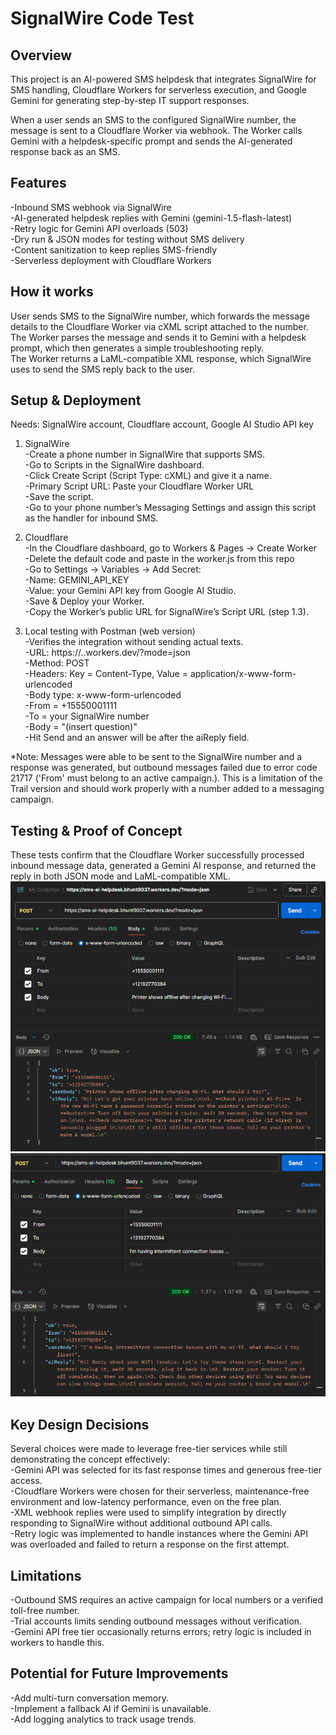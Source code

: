 # SignalWire Code Test 
## Overview

This project is an AI-powered SMS helpdesk that integrates SignalWire for SMS handling, Cloudflare Workers for serverless execution, and Google Gemini for generating step-by-step IT support responses.

When a user sends an SMS to the configured SignalWire number, the message is sent to a Cloudflare Worker via webhook. The Worker calls Gemini with a helpdesk-specific prompt and sends the AI-generated response back as an SMS.

## Features

-Inbound SMS webhook via SignalWire <br/>
-AI-generated helpdesk replies with Gemini (gemini-1.5-flash-latest) <br/>
-Retry logic for Gemini API overloads (503) <br/>
-Dry run & JSON modes for testing without SMS delivery <br/>
-Content sanitization to keep replies SMS-friendly <br/>
-Serverless deployment with Cloudflare Workers <br/>

## How it works

User sends SMS to the SignalWire number, which forwards the message details to the Cloudflare Worker via cXML script attached to the number. <br/>
The Worker parses the message and sends it to Gemini with a helpdesk prompt, which then generates a simple troubleshooting reply. <br/> The Worker returns a LaML-compatible XML response, which SignalWire uses to send the SMS reply back to the user.

## Setup & Deployment 
Needs: SignalWire account, Cloudflare account, Google AI Studio API key
1. SignalWire <br/>
  -Create a phone number in SignalWire that supports SMS.<br/>
  -Go to Scripts in the SignalWire dashboard.<br/>
  -Click Create Script (Script Type: cXML) and give it a name.<br/>
  -Primary Script URL: Paste your Cloudflare Worker URL <br/>
  -Save the script. <br/>
  -Go to your phone number’s Messaging Settings and assign this script as the handler for inbound SMS. <br/>
  
2. Cloudflare <br/>
  -In the Cloudflare dashboard, go to Workers & Pages → Create Worker<br/>
  -Delete the default code and paste in the worker.js from this repo<br/>
  -Go to Settings → Variables → Add Secret:<br/>
    -Name: GEMINI_API_KEY<br/>
    -Value: your Gemini API key from Google AI Studio.<br/>
   -Save & Deploy your Worker.<br/>
   -Copy the Worker’s public URL for SignalWire’s Script URL (step 1.3).<br/>

3. Local testing with Postman (web version) <br/>
  -Verifies the integration without sending actual texts. <br/>
  -URL: https://<your-worker>.<subdomain>.workers.dev/?mode=json <br/>
  -Method: POST <br/>
  -Headers: Key = Content-Type, Value = application/x-www-form-urlencoded <br/>
  -Body type: x-www-form-urlencoded <br/>
   -From = +15550001111 <br/>
   -To = your SignalWire number <br/>
   -Body = "(insert question)" <br/>
   -Hit Send and an answer will be after the aiReply field. <br/>

*Note: Messages were able to be sent to the SignalWire number and a response was generated, but outbound messages failed due to error code 21717 ('From' must belong to an active campaign.). This is a limitation of the Trail version and should work properly with a number added to a messaging campaign. 

## Testing & Proof of Concept
These tests confirm that the Cloudflare Worker successfully processed inbound message data, generated a Gemini AI response, and returned the reply in both JSON mode and LaML-compatible XML. <br/>
![Success 1.](https://github.com/bHun733/project-signalwire-test/blob/main/postman_success_1.png) <br/>
![Success 2.](https://github.com/bHun733/project-signalwire-test/blob/main/postman_success_2.png) <br/>

## Key Design Decisions <br/>
Several choices were made to leverage free-tier services while still demonstrating the concept effectively: <br/>
-Gemini API was selected for its fast response times and generous free-tier access.<br/>
-Cloudflare Workers were chosen for their serverless, maintenance-free environment and low-latency performance, even on the free plan.<br/>
-XML webhook replies were used to simplify integration by directly responding to SignalWire without additional outbound API calls.<br/>
-Retry logic was implemented to handle instances where the Gemini API was overloaded and failed to return a response on the first attempt.<br/>

## Limitations
-Outbound SMS requires an active campaign for local numbers or a verified toll-free number. <br/>
-Trial accounts limits sending outbound messages without verification. <br/>
-Gemini API free tier occasionally returns errors; retry logic is included in workers to handle this.  <br/>

## Potential for Future Improvements
-Add multi-turn conversation memory. <br/>
-Implement a fallback AI if Gemini is unavailable. <br/>
-Add logging analytics to track usage trends. <br/>


